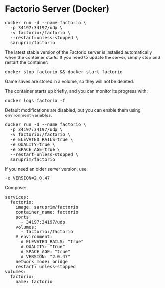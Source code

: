 # Factorio Server (Docker)

<pre>
docker run -d --name factorio \
  -p 34197:34197/udp \
  -v factorio:/factorio \
  --restart=unless-stopped \
  saruprim/factorio
</pre>
The latest stable version of the Factorio server is installed automatically when the container starts. If you need to update the server, simply stop and restart the container:
<pre>docker stop factorio && docker start factorio</pre>
Game saves are stored in a volume, so they will not be deleted.

The container starts up briefly, and you can monitor its progress with:
<pre>docker logs factorio -f</pre>

Default modifications are disabled, but you can enable them using environment variables:
<pre>
docker run -d --name factorio \
  -p 34197:34197/udp \
  -v factorio:/factorio \
  -e ELEVATED_RAILS=true \
  -e QUALITY=true \
  -e SPACE_AGE=true \
  --restart=unless-stopped \
  saruprim/factorio
</pre>

If you need an older server version, use:
<pre>
-e VERSION=2.0.47
</pre>


Compose:
<pre>
services:
  factorio:
    image: saruprim/factorio
    container_name: factorio
    ports:
      - 34197:34197/udp
    volumes:
      - factorio:/factorio
    # environment:
      # ELEVATED_RAILS: "true"
      # QUALITY: "true"
      # SPACE_AGE: "true"
      # VERSION: "2.0.47"
    network_mode: bridge
    restart: unless-stopped
volumes:
  factorio:
    name: factorio
</pre>

